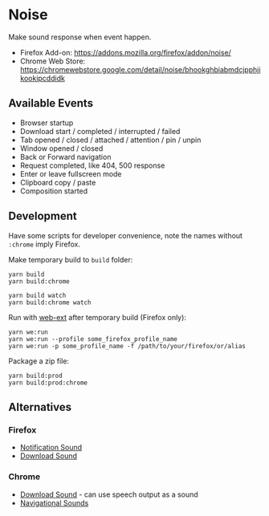 Noise
=====

Make sound response when event happen.

- Firefox Add-on: https://addons.mozilla.org/firefox/addon/noise/
- Chrome Web Store: https://chromewebstore.google.com/detail/noise/bhookghbiabmdcjpphjikookipcddidk

Available Events
----------------

- Browser startup
- Download start / completed / interrupted / failed
- Tab opened / closed / attached / attention / pin / unpin
- Window opened / closed
- Back or Forward navigation
- Request completed, like 404, 500 response
- Enter or leave fullscreen mode
- Clipboard copy / paste
- Composition started


Development
-----------

Have some scripts for developer convenience, note the names without `:chrome` imply Firefox.

Make temporary build to `build` folder:

    yarn build
    yarn build:chrome

    yarn build watch
    yarn build:chrome watch

Run with [web-ext][] after temporary build (Firefox only):

    yarn we:run
    yarn we:run --profile some_firefox_profile_name
    yarn we:run -p some_profile_name -f /path/to/your/firefox/or/alias

Package a zip file:

    yarn build:prod
    yarn build:prod:chrome


Alternatives
------------

### Firefox

- [Notification Sound][]
- [Download Sound][]

### Chrome

- [Download Sound][Download Sound - Chrome] - can use speech output as a sound
- [Navigational Sounds][]



[web-ext]: https://github.com/mozilla/web-ext
[Notification Sound]: https://addons.mozilla.org/firefox/addon/notification-sound/
[Download Sound]: https://addons.mozilla.org/firefox/addon/download-sound/
[Download Sound - Chrome]: https://chromewebstore.google.com/detail/download-sound/fmcbineojopoamfhaabogigdbpbklnld
[Navigational Sounds]: https://chromewebstore.google.com/detail/navigational-sounds/plhoioliblcddpmljieonfdndcmjmkpd
